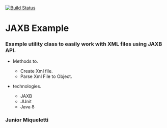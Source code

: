 [![Build Status](https://travis-ci.org/JuniorMiqueletti/JAXBExample.svg?branch=master)](https://travis-ci.org/JuniorMiqueletti/JAXBExample)
# JAXB Example

### Example utility class to easily work with XML files using JAXB API.

* Methods to.
  * Create Xml file.
  * Parse Xml File to Object.

* technologies.
  *  JAXB
  *  JUnit
  *  Java 8
 
### Junior Miqueletti
